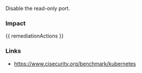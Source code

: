 
Disable the read-only port.

### Impact
<!-- Add Impact here -->

<!-- DO NOT CHANGE -->
{{ remediationActions }}

### Links
- https://www.cisecurity.org/benchmark/kubernetes


